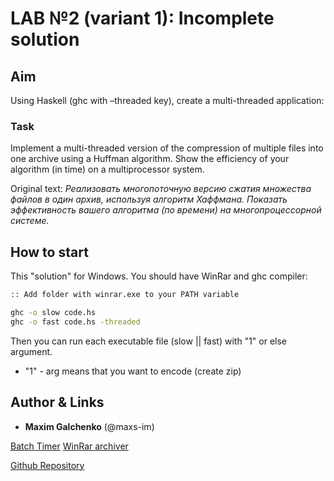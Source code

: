 # LAB №2 (variant 1): **Incomplete solution**

## Aim

Using Haskell (ghc with –threaded key), create a multi-threaded application:

### Task

Implement a multi-threaded version of the compression of multiple files into one archive using a Huffman algorithm. Show the efficiency of your algorithm (in time) on a multiprocessor system.

Original text: _Реализовать многопоточную версию сжатия множества файлов в один архив, используя алгоритм Хаффмана. Показать эффективность вашего алгоритма (по времени) на многопроцессорной системе._

## How to start

This "solution" for Windows. You should have WinRar and ghc compiler:

```bash
:: Add folder with winrar.exe to your PATH variable

ghc -o slow code.hs
ghc -o fast code.hs -threaded

```

Then you can run each executable file (slow || fast) with "1" or else argument.

* "1" - arg means that you want to encode (create zip)

## Author & Links

- **Maxim Galchenko** (@maxs-im)

[Batch Timer](https://stackoverflow.com/a/6209392)
[WinRar archiver](https://rarlab.com/)

[Github Repository](maxs-im/Functional/tree/master/lab_2)